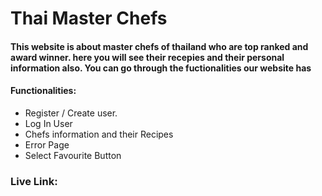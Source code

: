 # Thai Master Chefs

#### This website is about master chefs of thailand who are top ranked and award winner. here you will see their recepies and their personal information also. You can go through the fuctionalities our website has

#### Functionalities:
- Register / Create user.
- Log In User
- Chefs information and their Recipes
- Error Page
- Select Favourite Button

### Live Link: 